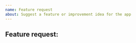 ```yaml
---
name: Feature request
about: Suggest a feature or improvement idea for the app
---
```

<!-- 
NOTE: If you want all your issues / feature requests to have higher priority,
consider joining our community on Patreon: https://patreon.com/sigma_file_manager
-->

## Feature request:


